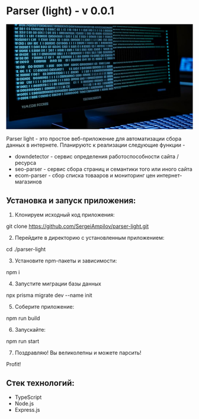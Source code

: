 # Parser (light) - v 0.0.1

![Parser-light](/public/images/parsing.png)

Parser light - это простое веб-приложение для автоматизации сбора данных в интернете. Планируютс к реализации следующие функции - 

+ downdetector - сервис определения работоспособности сайта / ресурса
+ seo-parser - сервис сбора страниц и семантики того или иного сайта
+ ecom-parser - сбор списка товааров и мониторинг цен интернет-магазинов

## Установка и запуск приложения:

1. Клонируем исходный код приложения:

git clone https://github.com/SergeiAmpilov/parser-light.git

2. Перейдите в директорию с установленным приложением:

cd ./parser-light

3. Установите npm-пакеты и зависимости:

npm i

4. Запустите миграции базы данных

npx prisma migrate dev --name init


5. Соберите приложение:

npm run build

6. Запускайте:

npm run start

7. Поздравляю! Вы великолепны и можете парсить!

Profit!


## Стек технологий:
+ TypeScript
+ Node.js
+ Express.js
